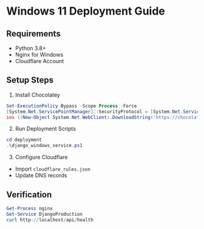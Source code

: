 # Windows 11 Deployment Guide

## Requirements
- Python 3.8+
- Nginx for Windows
- Cloudflare Account

## Setup Steps
1. Install Chocolatey
```ps1
Set-ExecutionPolicy Bypass -Scope Process -Force
[System.Net.ServicePointManager]::SecurityProtocol = [System.Net.ServicePointManager]::SecurityProtocol -bor 3072
iex ((New-Object System.Net.WebClient).DownloadString('https://chocolatey.org/install.ps1'))
```

2. Run Deployment Scripts
```ps1
cd deployment
.\django_windows_service.ps1
```

3. Configure Cloudflare
- Import `cloudflare_rules.json`
- Update DNS records

## Verification
```ps1
Get-Process nginx
Get-Service DjangoProduction
curl http://localhost/api/health
```
